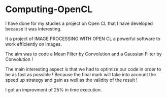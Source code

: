 # Computing-OpenCL
I have done for my studies a project on Open CL that I have developed because it was interesting.

It a project of IMAGE PROCESSING WITH OPEN CL a powerful software to work efficiently on images.

   The aim was to code a Mean Filter by Convolution and a Gaussian Filter by Convolution ! 
  
   The main interesting aspect is that we had to optimize our code in order to be as fast as possible ! Because the final mark will take into account the speed up strategy and gain as well as the validity of the result !
  
  I got an improvment of 25% in time execution.
   
